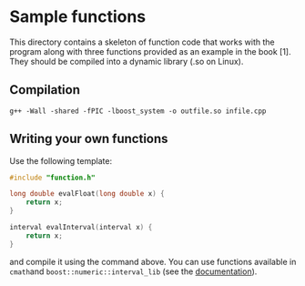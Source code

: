# Sample functions

This directory contains a skeleton of function code that works with the program
along with three functions provided as an example in the book [1].
They should be compiled into a dynamic library (.so on Linux).

## Compilation

```
g++ -Wall -shared -fPIC -lboost_system -o outfile.so infile.cpp
```

## Writing your own functions

Use the following template:

```c++
#include "function.h"

long double evalFloat(long double x) {
	return x;
}

interval evalInterval(interval x) {
	return x;
}
```

and compile it using the command above.
You can use functions available in `cmath`and `boost::numeric::interval_lib`
(see the [documentation](http://www.boost.org/doc/libs/1_64_0/libs/numeric/interval/doc/interval.htm)).
